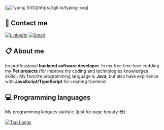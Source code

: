 [![Typing SVG](https://readme-typing-svg.demolab.com?font=Fira+Code&size=32&duration=3000&pause=1000&color=F70CE2&width=435&lines=Hi%2C+im+Andrey!)](https://git.io/typing-svg)
## :calling: Contact me
[![LinkedIn](https://img.shields.io/badge/LinkedIn-0077B5?style=for-the-badge&logo=linkedin&logoColor=white)](https://www.linkedin.com/in/kazbo)
[![Gmail](https://img.shields.io/badge/%20andrey.jankowski2001@gmail.com-0078D4?style=for-the-badge&logo=Gmail&logoColor=red&labelColor=black&color=black)](mailto:andrey.jankowski2001@gmail.com)
## :clipboard: About me
Im proffessional <b>backend software developer</b>.
In my free time love codding my <b>Pet projects</b> (for improve my coding and technologies knowledges skills). My favorite programming language is <b>Java</b>, but also have expirience with <b>JavaScript/TypeScript</b> for creating frontend.
## :computer: Programming languages
My programming langues statistic (just for page beauty :sunglasses:): \
\
[![Top Langs](https://github-readme-stats.vercel.app/api/top-langs/?username=jankbyte&layout=compact)](https://github.com/anuraghazra/github-readme-stats)
